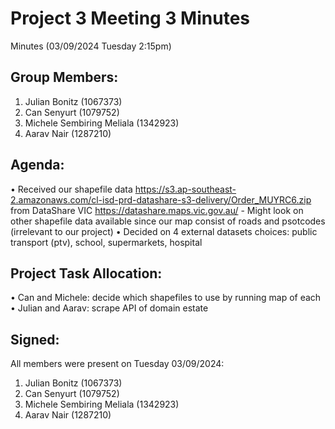 # Project 3 Meeting 3 Minutes
Minutes (03/09/2024 Tuesday 2:15pm)

## Group Members: 
1. Julian Bonitz (1067373)
2. Can Senyurt (1079752)
3. Michele Sembiring Meliala (1342923)
4. Aarav Nair (1287210)

## Agenda:
• Received our shapefile data https://s3.ap-southeast-2.amazonaws.com/cl-isd-prd-datashare-s3-delivery/Order_MUYRC6.zip from DataShare VIC https://datashare.maps.vic.gov.au/ 
    - Might look on other shapefile data available since our map consist of roads and psotcodes (irrelevant to our project)
• Decided on 4 external datasets choices: public transport (ptv), school, supermarkets, hospital 

## Project Task Allocation:
• Can and Michele: decide which shapefiles to use by running map of each 
• Julian and Aarav: scrape API of domain estate

## Signed: 
All members were present on Tuesday 03/09/2024:
1. Julian Bonitz (1067373)
2. Can Senyurt (1079752)
3. Michele Sembiring Meliala (1342923)
4. Aarav Nair (1287210)


